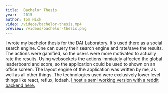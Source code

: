 ```yaml
---
title:  Bachelor Thesis
year:   2015
author: Tom Nick
video: /videos/bachelor-thesis.mp4
preview: /videos/bachelor-thesis.png
---
```


I wrote my bachelor thesis for the DAI Laboratory. It's used there as a social search engine. One can query their search engine and rate/save the results. The actions were gamified, so the users were more motivated to actually rate the results. Using websockets the actions immiately affected the global leaderboard and score, so the application could be used to shown on an office screen.
The layout engine of the application was written by me, as well as all other things. The technologies used were exclusively lower level things like react, reflux, lodash.
[I host a semi working version with a reddit backend here.](https://bachelor-tom-nick.herokuapp.com)
